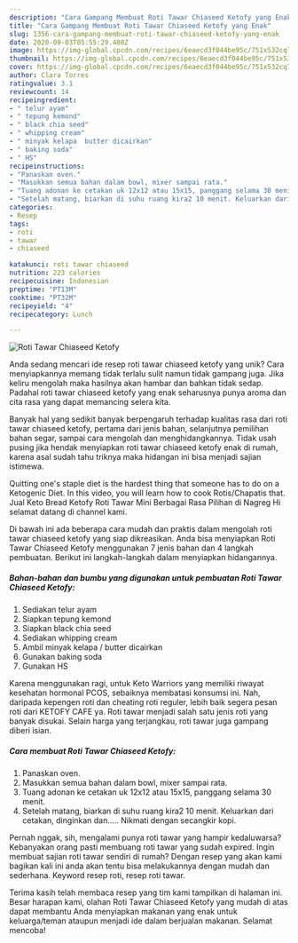 ```yaml
---
description: "Cara Gampang Membuat Roti Tawar Chiaseed Ketofy yang Enak"
title: "Cara Gampang Membuat Roti Tawar Chiaseed Ketofy yang Enak"
slug: 1356-cara-gampang-membuat-roti-tawar-chiaseed-ketofy-yang-enak
date: 2020-09-03T05:55:29.400Z
image: https://img-global.cpcdn.com/recipes/6eaecd3f044be95c/751x532cq70/roti-tawar-chiaseed-ketofy-foto-resep-utama.jpg
thumbnail: https://img-global.cpcdn.com/recipes/6eaecd3f044be95c/751x532cq70/roti-tawar-chiaseed-ketofy-foto-resep-utama.jpg
cover: https://img-global.cpcdn.com/recipes/6eaecd3f044be95c/751x532cq70/roti-tawar-chiaseed-ketofy-foto-resep-utama.jpg
author: Clara Torres
ratingvalue: 3.1
reviewcount: 14
recipeingredient:
- " telur ayam"
- " tepung kemond"
- " black chia seed"
- " whipping cream"
- " minyak kelapa  butter dicairkan"
- " baking soda"
- " HS"
recipeinstructions:
- "Panaskan oven."
- "Masukkan semua bahan dalam bowl, mixer sampai rata."
- "Tuang adonan ke cetakan uk 12x12 atau 15x15, panggang selama 30 menit."
- "Setelah matang, biarkan di suhu ruang kira2 10 menit. Keluarkan dari cetakan, dinginkan dan..... Nikmati dengan secangkir kopi."
categories:
- Resep
tags:
- roti
- tawar
- chiaseed

katakunci: roti tawar chiaseed 
nutrition: 223 calories
recipecuisine: Indonesian
preptime: "PT13M"
cooktime: "PT32M"
recipeyield: "4"
recipecategory: Lunch

---
```



![Roti Tawar Chiaseed Ketofy](https://img-global.cpcdn.com/recipes/6eaecd3f044be95c/751x532cq70/roti-tawar-chiaseed-ketofy-foto-resep-utama.jpg)

Anda sedang mencari ide resep roti tawar chiaseed ketofy yang unik? Cara menyiapkannya memang tidak terlalu sulit namun tidak gampang juga. Jika keliru mengolah maka hasilnya akan hambar dan bahkan tidak sedap. Padahal roti tawar chiaseed ketofy yang enak seharusnya punya aroma dan cita rasa yang dapat memancing selera kita.

Banyak hal yang sedikit banyak berpengaruh terhadap kualitas rasa dari roti tawar chiaseed ketofy, pertama dari jenis bahan, selanjutnya pemilihan bahan segar, sampai cara mengolah dan menghidangkannya. Tidak usah pusing jika hendak menyiapkan roti tawar chiaseed ketofy enak di rumah, karena asal sudah tahu triknya maka hidangan ini bisa menjadi sajian istimewa.

Quitting one&#39;s staple diet is the hardest thing that someone has to do on a Ketogenic Diet. In this video, you will learn how to cook Rotis/Chapatis that. Jual Keto Bread Ketofy Roti Tawar Mini Berbagai Rasa Pilihan di Nagreg Hi selamat datang di channel kami.


Di bawah ini ada beberapa cara mudah dan praktis dalam mengolah roti tawar chiaseed ketofy yang siap dikreasikan. Anda bisa menyiapkan Roti Tawar Chiaseed Ketofy menggunakan 7 jenis bahan dan 4 langkah pembuatan. Berikut ini langkah-langkah dalam menyiapkan hidangannya.

<!--inarticleads1-->

##### Bahan-bahan dan bumbu yang digunakan untuk pembuatan Roti Tawar Chiaseed Ketofy:

1. Sediakan  telur ayam
1. Siapkan  tepung kemond
1. Siapkan  black chia seed
1. Sediakan  whipping cream
1. Ambil  minyak kelapa / butter dicairkan
1. Gunakan  baking soda
1. Gunakan  HS


Karena menggunakan ragi, untuk Keto Warriors yang memiliki riwayat kesehatan hormonal PCOS, sebaiknya membatasi konsumsi ini. Nah, daripada kepengen roti dan cheating roti reguler, lebih baik segera pesan roti dari KETOFY CAFE ya. Roti tawar menjadi salah satu jenis roti yang banyak disukai. Selain harga yang terjangkau, roti tawar juga gampang diberi isian. 

<!--inarticleads2-->

##### Cara membuat Roti Tawar Chiaseed Ketofy:

1. Panaskan oven.
1. Masukkan semua bahan dalam bowl, mixer sampai rata.
1. Tuang adonan ke cetakan uk 12x12 atau 15x15, panggang selama 30 menit.
1. Setelah matang, biarkan di suhu ruang kira2 10 menit. Keluarkan dari cetakan, dinginkan dan..... Nikmati dengan secangkir kopi.


Pernah nggak, sih, mengalami punya roti tawar yang hampir kedaluwarsa? Kebanyakan orang pasti membuang roti tawar yang sudah expired. Ingin membuat sajian roti tawar sendiri di rumah? Dengan resep yang akan kami bagikan kali ini anda akan tentu bisa melakukannya dengan mudah dan sederhana. Keyword resep roti, resep roti tawar. 

Terima kasih telah membaca resep yang tim kami tampilkan di halaman ini. Besar harapan kami, olahan Roti Tawar Chiaseed Ketofy yang mudah di atas dapat membantu Anda menyiapkan makanan yang enak untuk keluarga/teman ataupun menjadi ide dalam berjualan makanan. Selamat mencoba!
